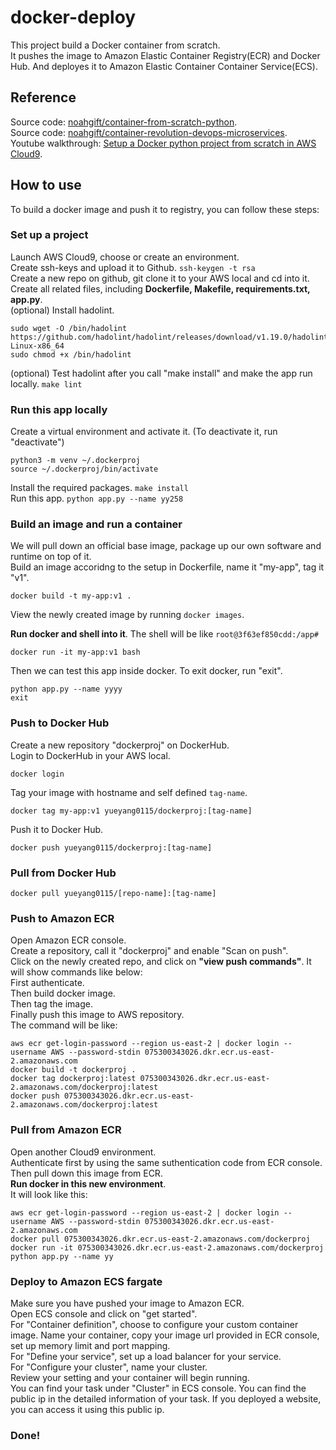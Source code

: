 # docker-deploy
This project build a Docker container from scratch.  
It pushes the image to Amazon Elastic Container Registry(ECR) and Docker Hub. And deployes it to Amazon Elastic Container Container Service(ECS).  

## Reference
Source code: [noahgift/container-from-scratch-python](https://github.com/noahgift/container-from-scratch-python).  
Source code: [noahgift/container-revolution-devops-microservices](https://github.com/noahgift/container-revolution-devops-microservices).  
Youtube walkthrough: [Setup a Docker python project from scratch in AWS Cloud9](https://www.youtube.com/watch?v=WVifwRIwSmo).  


## How to use
To build a docker image and push it to registry, you can follow these steps:

### Set up a project
Launch AWS Cloud9, choose or create an environment.  
Create ssh-keys and upload it to Github.  ``ssh-keygen -t rsa``  
Create a new repo on github, git clone it to your AWS local and cd into it.  
Create all related files, including **Dockerfile, Makefile, requirements.txt, app.py**.  
(optional) Install hadolint.  
```
sudo wget -O /bin/hadolint https://github.com/hadolint/hadolint/releases/download/v1.19.0/hadolint-Linux-x86_64
sudo chmod +x /bin/hadolint
```
(optional) Test hadolint after you call "make install" and make the app run locally.  ```make lint```  

### Run this app locally
Create a virtual environment and activate it. (To deactivate it, run "deactivate") 
```
python3 -m venv ~/.dockerproj
source ~/.dockerproj/bin/activate
```
Install the required packages. ```make install```  
Run this app. ```python app.py --name yy258```  

### Build an image and run a container
We will pull down an official base image, package up our own software and runtime on top of it.  
Build an image accoridng to the setup in Dockerfile, name it "my-app", tag it "v1".  
```
docker build -t my-app:v1 .
```
View the newly created image by running ```docker images```.  

**Run docker and shell into it**. The shell will be like ```root@3f63ef850cdd:/app#```  
```
docker run -it my-app:v1 bash 
```
Then we can test this app inside docker. To exit docker, run "exit".  
```
python app.py --name yyyy
exit
```

### Push to Docker Hub
Create a new repository "dockerproj" on DockerHub.  
Login to DockerHub in your AWS local.  
```
docker login
```
Tag your image with hostname and self defined ```tag-name```.  
```
docker tag my-app:v1 yueyang0115/dockerproj:[tag-name]
```
Push it to Docker Hub.
```
docker push yueyang0115/dockerproj:[tag-name]
```

### Pull from Docker Hub
```
docker pull yueyang0115/[repo-name]:[tag-name]
```

### Push to Amazon ECR
Open Amazon ECR console.  
Create a repository, call it "dockerproj" and enable "Scan on push".  
Click on the newly created repo, and click on **"view push commands"**. It will show commands like below:  
First authenticate.  
Then build docker image.  
Then tag the image.  
Finally push this image to AWS repository.  
The command will be like:  
```
aws ecr get-login-password --region us-east-2 | docker login --username AWS --password-stdin 075300343026.dkr.ecr.us-east-2.amazonaws.com
docker build -t dockerproj .
docker tag dockerproj:latest 075300343026.dkr.ecr.us-east-2.amazonaws.com/dockerproj:latest
docker push 075300343026.dkr.ecr.us-east-2.amazonaws.com/dockerproj:latest
```

### Pull from Amazon ECR
Open another Cloud9 environment.  
Authenticate first by using the same suthentication code from ECR console.  
Then pull down this image from ECR.   
**Run docker in this new environment**.  
It will look like this:  
```
aws ecr get-login-password --region us-east-2 | docker login --username AWS --password-stdin 075300343026.dkr.ecr.us-east-2.amazonaws.com
docker pull 075300343026.dkr.ecr.us-east-2.amazonaws.com/dockerproj
docker run -it 075300343026.dkr.ecr.us-east-2.amazonaws.com/dockerproj python app.py --name yy
```

### Deploy to Amazon ECS fargate
Make sure you have pushed your image to Amazon ECR.  
Open ECS console and click on "get started".  
For "Container definition", choose to configure your custom container image. Name your container, copy your image url provided in ECR console, set up memory limit and port mapping.  
For "Define your service", set up a load balancer for your service.  
For "Configure your cluster", name your cluster.  
Review your setting and your container will begin running.  
You can find your task under "Cluster" in ECS console. You can find the public ip in the detailed information of your task. If you deployed a website, you can access it using this public ip.  

### Done!  
